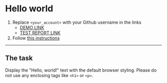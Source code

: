 # Hello world
1. Replace `<your_account>` with your Github username in the links
    - [DEMO LINK](https://leonbohdan.github.io/layout_hello-world/) <br>
    - [TEST REPORT LINK](https://leonbohdan.github.io/layout_hello-world/report/html_report/)
2. Follow [this instructions](https://mate-academy.github.io/layout_task-guideline/)
___

## The task
Display the "Hello, world!" text with the default browser styling. Please do not
use any enclosing tags like `<h1>` or `<p>`.

